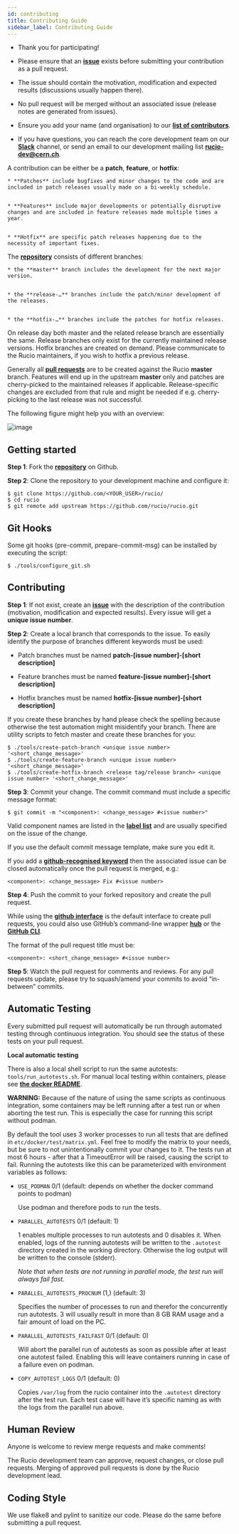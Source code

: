 ```yaml
---
id: contributing
title: Contributing Guide
sidebar_label: Contributing Guide
---
```


* Thank you for participating!


* Please ensure that an [__issue__](https://github.com/rucio/rucio/issues/new) exists before submitting your contribution as a pull request.


* The issue should contain the motivation, modification and expected results (discussions usually happen there).


* No pull request will be merged without an associated issue (release notes are generated from issues).


* Ensure you add your name (and organisation) to our [__list of contributors__](about-our-contributors).


* If you have questions, you can reach the core development team on our [__Slack__](https://rucio.slack.com/) channel, or send an email to our development mailing list [__rucio-dev@cern.ch__](mailto:rucio-dev@cern.ch).

A contribution can be either be a **patch**, **feature**, or **hotfix**:

    
    * **Patches** include bugfixes and minor changes to the code and are included in patch releases usually made on a bi-weekly schedule.


    * **Features** include major developments or potentially disruptive changes and are included in feature releases made multiple times a year.


    * **Hotfix** are specific patch releases happening due to the necessity of important fixes.

The [__repository__](https://github.com/rucio/rucio/)  consists of different branches:

    
    * the **master** branch includes the development for the next major version.


    * the **release-…** branches include the patch/minor development of the releases.


    * the **hotfix-…** branches include the patches for hotfix releases.

On release day both master and the related release branch are essentially the same. Release branches only exist for the currently maintained release versions. Hotfix branches are created on demand. Please communicate to the Rucio maintainers, if you wish to hotfix a previous release.

Generally all [__pull requests__](https://github.com/rucio/rucio/pulls) are to be created against the Rucio **master** branch. Features will end up in the upstream **master** only and patches are cherry-picked to the maintained releases if applicable. Release-specific changes are excluded from that rule and might be needed if e.g. cherry-picking to the last release was not successful.

The following figure might help you with an overview:



![image](/documentation/img/branching_strategy.svg)

## Getting started

**Step 1**: Fork the [__repository__](https://github.com/rucio/rucio/) on Github.

**Step 2**: Clone the repository to your development machine and configure it:

```
$ git clone https://github.com/<YOUR_USER>/rucio/
$ cd rucio
$ git remote add upstream https://github.com/rucio/rucio.git
```

## Git Hooks

Some git hooks (pre-commit, prepare-commit-msg) can be installed by executing the script:

```
$ ./tools/configure_git.sh
```

## Contributing

**Step 1**: If not exist, create an [__issue__](https://github.com/rucio/rucio/issues/new) with the description of the contribution (motivation, modification and expected results). Every issue will get a **unique issue number**.

**Step 2**: Create a local branch that corresponds to the issue. To easily identify the purpose of branches different keywords must be used:


* Patch branches must be named **patch-[issue number]-[short description]**


* Feature branches must be named **feature-[issue number]-[short description]**


* Hotfix branches must be named **hotfix-[issue number]-[short description]**

If you create these branches by hand please check the spelling because otherwise the test automation might misidentify your branch. There are utility scripts to fetch master and create these branches for you:

```
$ ./tools/create-patch-branch <unique issue number> '<short_change_message>'
$ ./tools/create-feature-branch <unique issue number> '<short_change_message>'
$ ./tools/create-hotfix-branch <release tag/release branch> <unique issue number> '<short_change_message>'
```

**Step 3**: Commit your change. The commit command must include a specific message format:

```
$ git commit -m "<component>: <change_message> #<issue number>"
```

Valid component names are listed in the [__label list__](https://github.com/rucio/rucio/labels) and are usually specified on the issue of the change.

If you use the default commit message template, make sure you edit it.

If you add a [__github-recognised keyword__](https://help.github.com/articles/closing-issues-using-keywords/) then the associated issue can be closed automatically once the pull request is merged, e.g.:

```
<component>: <change_message> Fix #<issue number>
```

**Step 4**: Push the commit to your forked repository and create the pull request.

While using the [__github interface__](https://help.github.com/articles/creating-a-pull-request/) is the default interface to create pull requests, you could also use GitHub’s command-line wrapper [__hub__](https://hub.github.com) or the [__GitHub CLI__](https://cli.github.com/).

The format of the pull request title must be:

```
<component>: <short_change_message> #<issue number>
```

**Step 5**: Watch the pull request for comments and reviews. For any pull requests update, please try to squash/amend your commits to avoid “in-between” commits.

## Automatic Testing

Every submitted pull request will automatically be run through automated testing through continuous integration. You should see the status of these tests on your pull request.

**Local automatic testing**

There is also a local shell script to run the same autotests: `tools/run_autotests.sh`. For manual local testing within containers, please see [__the docker README__](https://github.com/rucio/rucio/blob/master/etc/docker/dev/README.rst).

**WARNING:** Because of the nature of using the same scripts as continuous integration, some containers may be left running after a test run or when aborting the test run. This is especially the case for running this script without podman.

By default the tool uses 3 worker processes to run all tests that are defined in `etc/docker/test/matrix.yml`. Feel free to modify the matrix to your needs, but be sure to not unintentionally commit your changes to it. The tests run at most 6 hours - after that a TimeoutError will be raised, causing the script to fail. Running the autotests like this can be parameterized with environment variables as follows:


* `USE_PODMAN` 0/1 (default: depends on whether the docker command points to podman)

    Use podman and therefore pods to run the tests.


* `PARALLEL_AUTOTESTS` 0/1 (default: 1)

    1 enables multiple processes to run autotests and 0 disables it.
    When enabled, logs of the running autotests will be written to the `.autotest` directory created in the working directory. Otherwise the log output will be written to the console (stderr).

    *Note that when tests are not running in parallel mode, the test run will always fail fast.*


* `PARALLEL_AUTOTESTS_PROCNUM` (1,) (default: 3)

    Specifies the number of processes to run and therefor the concurrently run autotests. 3 will usually result in more than 8 GB RAM usage and a fair amount of load on the PC.


* `PARALLEL_AUTOTESTS_FAILFAST` 0/1 (default: 0)

    Will abort the parallel run of autotests as soon as possible after at least one autotest failed. Enabling this will leave containers running in case of a failure even on podman.


* `COPY_AUTOTEST_LOGS` 0/1 (default: 0)

    Copies `/var/log` from the rucio container into the `.autotest` directory after the test run. Each test case will have it’s specific naming as with the logs from the parallel run above.

## Human Review

Anyone is welcome to review merge requests and make comments!

The Rucio development team can approve, request changes, or close pull requests. Merging of approved pull requests is done by the Rucio development lead.

## Coding Style

We use flake8 and pylint to sanitize our code. Please do the same before submitting a pull request.
